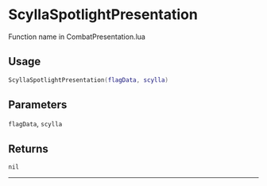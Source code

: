 # ScyllaSpotlightPresentation
Function name in CombatPresentation.lua
## Usage
```lua
ScyllaSpotlightPresentation(flagData, scylla)
```
## Parameters
`flagData`, `scylla`
## Returns
`nil`

---